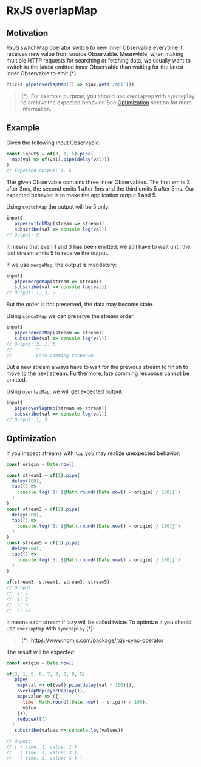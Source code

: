 # RxJS overlapMap

## Motivation

RxJS switchMap operator switch to new inner Observable everytime it receives new value from source Observable. Meanwhile, when making multiple HTTP requests for searching or fetching data, we usually want to switch to the latest emitted inner Observable than waiting for the latest inner Observable to emit (\*):

```js
clicks.pipe(overlapMap(() => ajax.get('/api')))
```

> (\*): For example purpose, you should use `overlapMap` with `syncReplay` to archive the expected behavior. See [Optimization](#optimization) section for more information.

## Example

Given the following input Observable:

```jsx
const input$ = of(3, 1, 5).pipe(
  map(val => of(val).pipe(delay(val)))
)
// Expected output: 1, 5
```

The given Observable contains three inner Observables. The first emits 3 after 3ms, the second emits 1 after 1ms and the third emits 5 after 5ms. Our expected behavior is to make the application output 1 and 5.

Using `switchMap` the output will be 5 only:

```jsx
input$
  .pipe(switchMap(stream => stream))
  .subscribe(val => console.log(val))
// Output: 5
```

It means that even 1 and 3 has been emitted, we still have to wait until the last stream emits 5 to receive the output.

If we use `mergeMap`, the output is mandatory:

```jsx
input$
  .pipe(mergeMap(stream => stream))
  .subscribe(val => console.log(val))
// Output: 1, 3, 5
```

But the order is not preserved, the data may become stale.

Using `concatMap` we can preserve the stream order:

```jsx
input$
  .pipe(concatMap(stream => stream))
  .subscribe(val => console.log(val))
// Output: 3, 1, 5
//         ^
//         Late comming response
```

But a new stream always have to wait for the previous stream to finish to move to the next stream. Furthermore, late comming response cannot be omitted.

Using `overlapMap`, we will get expected output:

```jsx
input$
  .pipe(overlapMap(stream => stream))
  .subscribe(val => console.log(val))
// Output: 1, 5
```

## Optimization

If you inspect streams with `tap` you may realize unexpected behavior:

```jsx
const origin = Date.now()

const stream1 = of(1).pipe(
  delay(100),
  tap(() =>
    console.log(`1: ${Math.round((Date.now() - origin) / 100)}`)
  )
)
const stream3 = of(2).pipe(
  delay(300),
  tap(() =>
    console.log(`3: ${Math.round((Date.now() - origin) / 100)}`)
  )
)
const stream5 = of(3).pipe(
  delay(500),
  tap(() =>
    console.log(`5: ${Math.round((Date.now() - origin) / 100)}`)
  )
)

of(stream3, stream1, stream3, stream5)
// Output:
//  1: 1
//  1: 2
//  5: 5
//  5: 10
```

It means each stream if lazy will be called twice. To optimize it you should use `overlapMap` with `syncReplay` (\*):

> (\*): https://www.npmjs.com/package/rxjs-sync-operator

The result will be expected:

```jsx
const origin = Date.now()

of(3, 1, 5, 6, 7, 3, 8, 9, 5)
  .pipe(
    map(val => of(val).pipe(delay(val * 100))),
    overlapMap(syncReplay()),
    map(value => ({
      time: Math.round((Date.now() - origin) / 100),
      value
    })),
    reduceAll()
  )
  .subscribe(values => console.log(values))

// Ouput:
// [ { time: 1, value: 1 },
//   { time: 3, value: 3 },
//   { time: 5, value: 5 } ]
```
